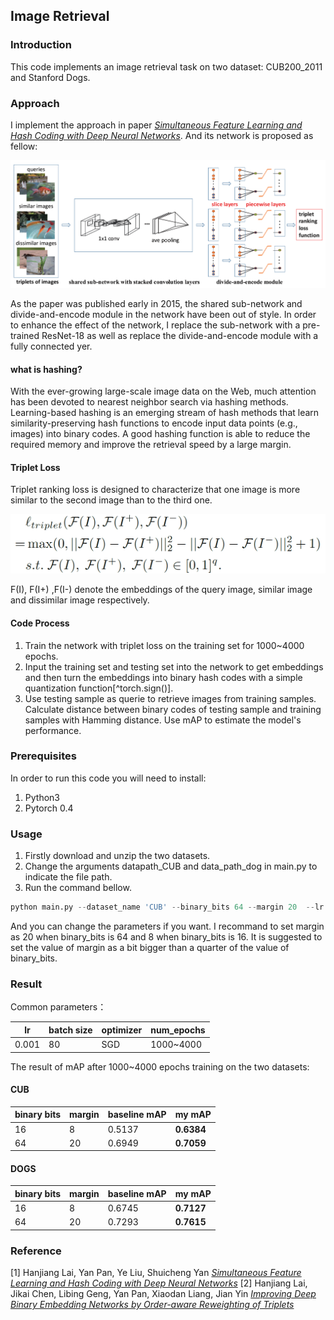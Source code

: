 ## Image Retrieval

### Introduction

This code implements an image retrieval task on two dataset: CUB200_2011 and Stanford Dogs. 

### Approach

I implement the approach in paper  [*Simultaneous Feature Learning and Hash Coding with Deep Neural Networks*](https://www.cv-foundation.org/openaccess/content_cvpr_2015/html/Lai_Simultaneous_Feature_Learning_2015_CVPR_paper.html). And its network is proposed as fellow:

![](Snipaste_2019-08-24_20-25-07.png)

As the paper was published early in 2015, the shared sub-network and divide-and-encode module in the network have been out of style. In order to enhance the effect of the network, I replace the sub-network with a pre-trained ResNet-18 as well as replace the divide-and-encode module with a fully connected yer.

#### what is hashing?

With the ever-growing large-scale image data on the Web, much attention has been devoted to nearest neighbor search via hashing methods. Learning-based hashing is an emerging stream of hash methods
that learn similarity-preserving hash functions to encode input data points (e.g., images) into binary codes. A good hashing function is able to reduce the required memory and  improve the retrieval speed by a large margin.

#### Triplet Loss

Triplet ranking loss is designed to characterize that one image is more similar to the second image than
to the third one.

![](Snipaste_2019-08-24_20-55-30.png)

F(I), F(I+) ,F(I-) denote the embeddings of the query image, similar image and dissimilar image respectively.

#### Code Process 

1. Train the network with triplet loss on the training set for 1000~4000 epochs.
2. Input the training set and testing set into the network to get embeddings and then turn the embeddings into binary hash codes with a simple quantization function[^torch.sign()].
3. Use testing sample as querie to retrieve images from training samples. Calculate distance between binary codes of testing sample and training samples with Hamming distance. Use mAP to estimate the model's performance.



### Prerequisites

In order to run this code you will need to install:

1. Python3
2. Pytorch 0.4

### Usage

1. Firstly download and unzip the two datasets.
2. Change the arguments datapath_CUB and data_path_dog in main.py to indicate the file path.
3. Run the command bellow. 

```python
python main.py --dataset_name 'CUB' --binary_bits 64 --margin 20  --lr 0.001 --ngpu 1
```
And you can change the parameters if you want. I recommand to set margin as 20 when binary_bits is 64 and 8 when binary_bits is 16. It is suggested to set the value of margin as  a bit bigger than a quarter of the value of binary_bits.

### Result

Common parameters：

| lr    | batch size | optimizer | num_epochs |
| ----- | ---------- | --------- | ---------- |
| 0.001 | 80         | SGD       | 1000~4000  |

The result of mAP after 1000~4000 epochs training on the two datasets:

#### CUB

| binary bits | margin | baseline mAP | my mAP     |
| ----------- | :----- | ------------ | ---------- |
| 16          | 8      | 0.5137       | **0.6384** |
| 64          | 20     | 0.6949       | **0.7059** |

#### DOGS

| binary bits | margin | baseline mAP | my mAP     |
| ----------- | :----- | ------------ | ---------- |
| 16          | 8      | 0.6745       | **0.7127** |
| 64          | 20     | 0.7293       | **0.7615** |



### Reference

[1] Hanjiang Lai, Yan Pan, Ye Liu, Shuicheng Yan [*Simultaneous Feature Learning and Hash Coding with Deep Neural Networks*](https://www.cv-foundation.org/openaccess/content_cvpr_2015/html/Lai_Simultaneous_Feature_Learning_2015_CVPR_paper.html)
[2] Hanjiang Lai, Jikai Chen, Libing Geng, Yan Pan, Xiaodan Liang, Jian Yin [*Improving Deep Binary Embedding Networks by Order-aware Reweighting of Triplets*](https://ieeexplore.ieee.org/abstract/document/8640819)